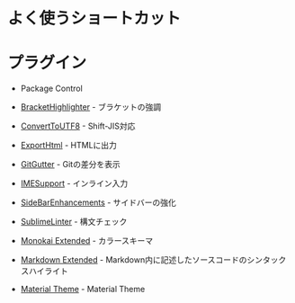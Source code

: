 # よく使うショートカット

# プラグイン
* Package Control

* [BracketHighlighter](https://packagecontrol.io/packages/BracketHighlighter) - ブラケットの強調

* [ConvertToUTF8](https://packagecontrol.io/packages/ConvertToUTF8) - Shift-JIS対応

* [Export​Html](https://packagecontrol.io/packages/ExportHtml) - HTMLに出力

* [Git​Gutter](https://packagecontrol.io/packages/GitGutter) - Gitの差分を表示

* [IMESupport](https://packagecontrol.io/packages/IMESupport) - インライン入力

* [Side​Bar​Enhancements](https://packagecontrol.io/packages/SideBarEnhancements) - サイドバーの強化

* [SublimeLinter](https://packagecontrol.io/packages/SublimeLinter) - 構文チェック

* [Monokai Extended](https://packagecontrol.io/packages/Monokai%20Extended) - カラースキーマ

* [Markdown Extended](https://packagecontrol.io/packages/Markdown%20Extended) - Markdown内に記述したソースコードのシンタックスハイライト

* [Material Theme](https://packagecontrol.io/packages/Material%20Theme) - Material Theme
